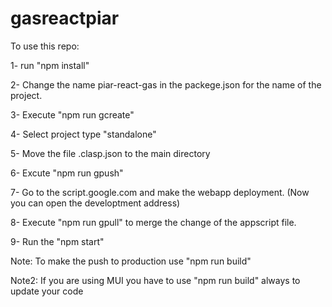# gasreactpiar

To use this repo:

1- run "npm install"

2- Change the name piar-react-gas in the packege.json for the name of the project.

3- Execute "npm run gcreate"

4- Select project type "standalone"

5- Move the file .clasp.json to the main directory

6- Excute "npm run gpush"

7- Go to the script.google.com and make the webapp deployment. (Now you can open the developtment address)

8- Execute "npm run gpull" to merge the change of the appscript file.

9- Run the "npm start"

Note: To make the push to production use "npm run build"

Note2: If you are using MUI you have to use "npm run build" always to update your code
